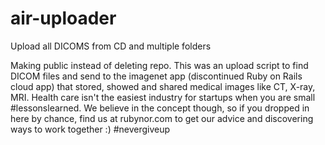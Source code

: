 # air-uploader
Upload all DICOMS from CD and multiple folders

Making public instead of deleting repo. This was an upload script to find DICOM files and send to the imagenet app (discontinued Ruby on Rails cloud app) that stored, showed and shared medical images like CT, X-ray, MRI. Health care isn't the easiest industry for startups when you are small #lessonslearned. We believe in the concept though, so if you dropped in here by chance, find us at rubynor.com to get our advice and discovering ways to work together :) #nevergiveup
